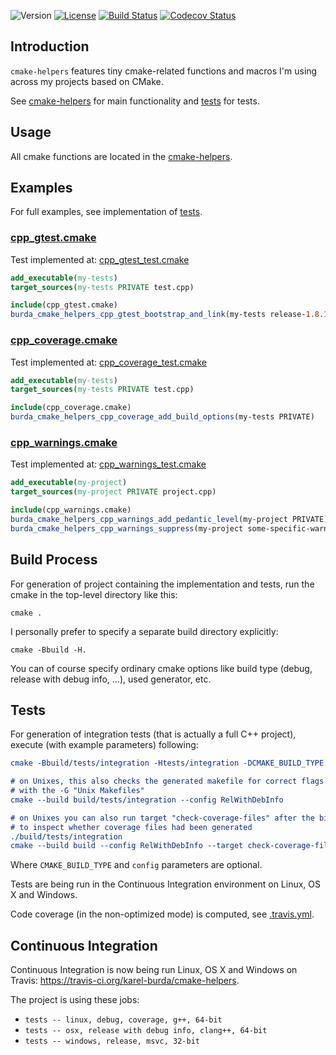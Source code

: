 ![Version](https://img.shields.io/badge/version-1.1.7-green.svg)
[![License](https://img.shields.io/badge/license-MIT_License-green.svg?style=flat)](LICENSE)
[![Build Status](https://travis-ci.org/karel-burda/cmake-helpers.svg?branch=master)](https://travis-ci.org/karel-burda/cmake-helpers)
[![Codecov Status](https://codecov.io/gh/karel-burda/cmake-helpers/branch/develop/graph/badge.svg)](https://codecov.io/gh/karel-burda/cmake-helpers/branch/develop)

## Introduction
`cmake-helpers` features tiny cmake-related functions and macros I'm using across my projects based on CMake.

See [cmake-helpers](cmake-helpers) for main functionality and [tests](tests) for tests.

## Usage
All cmake functions are located in the [cmake-helpers](cmake-helpers).

## Examples
For full examples, see implementation of [tests](tests/integration).

### [cpp_gtest.cmake](cmake-helpers/cpp_gtest.cmake)
Test implemented at: [cpp_gtest_test.cmake](tests/integration/cpp_gtest_test.cmake)
```cmake
add_executable(my-tests)
target_sources(my-tests PRIVATE test.cpp)

include(cpp_gtest.cmake)
burda_cmake_helpers_cpp_gtest_bootstrap_and_link(my-tests release-1.8.1 Release PUBLIC)
```

### [cpp_coverage.cmake](cmake-helpers/cpp_coverage.cmake)
Test implemented at: [cpp_coverage_test.cmake](tests/integration/cpp_coverage_test.cmake)
```cmake
add_executable(my-tests)
target_sources(my-tests PRIVATE test.cpp)

include(cpp_coverage.cmake)
burda_cmake_helpers_cpp_coverage_add_build_options(my-tests PRIVATE)
```

### [cpp_warnings.cmake](cmake-helpers/cpp_warnings.cmake)
Test implemented at: [cpp_warnings_test.cmake](tests/integration/cpp_warnings_test.cmake)
```cmake
add_executable(my-project)
target_sources(my-project PRIVATE project.cpp)

include(cpp_warnings.cmake)
burda_cmake_helpers_cpp_warnings_add_pedantic_level(my-project PRIVATE)
burda_cmake_helpers_cpp_warnings_suppress(my-project some-specific-warning PRIVATE)
```

## Build Process
For generation of project containing the implementation and tests, run the cmake in the top-level directory like this:

`cmake .`

I personally prefer to specify a separate build directory explicitly:

`cmake -Bbuild -H.`

You can of course specify ordinary cmake options like build type (debug, release with debug info, ...), used generator, etc.

## Tests
For generation of integration tests (that is actually a full C++ project), execute (with example parameters) following:

```cmake
cmake -Bbuild/tests/integration -Htests/integration -DCMAKE_BUILD_TYPE:STRING=RelWithDebInfo

# on Unixes, this also checks the generated makefile for correct flags when used
# with the -G "Unix Makefiles"
cmake --build build/tests/integration --config RelWithDebInfo

# on Unixes you can also run target "check-coverage-files" after the binary was executed
# to inspect whether coverage files had been generated
./build/tests/integration
cmake --build build --config RelWithDebInfo --target check-coverage-files
```

Where `CMAKE_BUILD_TYPE` and `config` parameters are optional.

Tests are being run in the Continuous Integration environment on Linux, OS X and Windows.

Code coverage (in the non-optimized mode) is computed, see [.travis.yml](.travis.yml).

## Continuous Integration
Continuous Integration is now being run Linux, OS X and Windows on Travis: https://travis-ci.org/karel-burda/cmake-helpers.

The project is using these jobs:
  * `tests -- linux, debug, coverage, g++, 64-bit`
  * `tests -- osx, release with debug info, clang++, 64-bit`
  * `tests -- windows, release, msvc, 32-bit`
